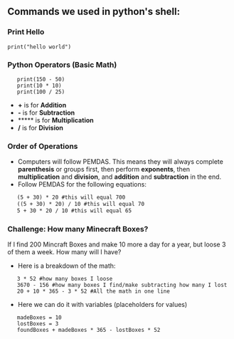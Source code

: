 ## Commands we used in python's shell:

### Print Hello
`print("hello world")`

### Python Operators (Basic Math)

```print(50 + 50)
   print(150 - 50)
   print(10 * 10)
   print(100 / 25)
```

* **+** is for **Addition**
* **-** is for **Subtraction**
* ***** is for **Multiplication**
* **/** is for **Division**

### Order of Operations
* Computers will follow PEMDAS. This means they will always complete **parenthesis** or groups first, then perform **exponents**, then **multiplication** and **division**, and **addition** and **subtraction** in the end.
* Follow PEMDAS for the following equations:
```5 + 30 * 20 #this will equal 605
   (5 + 30) * 20 #this will equal 700
   ((5 + 30) * 20) / 10 #this will equal 70
   5 + 30 * 20 / 10 #this will equal 65
```

### Challenge: How many Minecraft Boxes?
If I find 200 Mincraft Boxes and make 10 more a day for a year, but loose 3 of them a week. How many will I have?
* Here is a breakdown of the math:
```20 + 10 * 365 #how many boxes I find and make
   3 * 52 #how many boxes I loose
   3670 - 156 #how many boxes I find/make subtracting how many I lost
   20 + 10 * 365 - 3 * 52 #All the math in one line
```
* Here we can do it with variables (placeholders for values)
```foundBoxes = 20
   madeBoxes = 10
   lostBoxes = 3
   foundBoxes + madeBoxes * 365 - lostBoxes * 52
```
